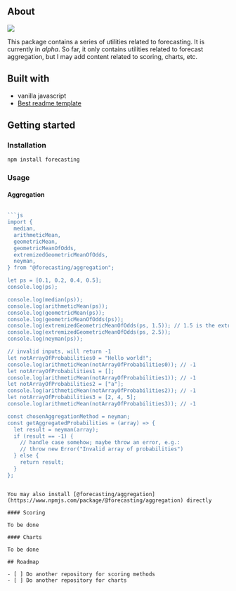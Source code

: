 ## About

![](decision-method.png)

This package contains a series of utilities related to forecasting. It is currently in _alpha_. So far, it only contains utilities related to forecast aggregation, but I may add content related to scoring, charts, etc.

## Built with

- vanilla javascript
- [Best readme template](https://github.com/othneildrew/Best-README-Template)

## Getting started

### Installation

```sh
npm install forecasting
```

### Usage

#### Aggregation

````js

```js
import {
  median,
  arithmeticMean,
  geometricMean,
  geometricMeanOfOdds,
  extremizedGeometricMeanOfOdds,
  neyman,
} from "@forecasting/aggregation";

let ps = [0.1, 0.2, 0.4, 0.5];
console.log(ps);

console.log(median(ps));
console.log(arithmeticMean(ps));
console.log(geometricMean(ps));
console.log(geometricMeanOfOdds(ps));
console.log(extremizedGeometricMeanOfOdds(ps, 1.5)); // 1.5 is the extremization factor
console.log(extremizedGeometricMeanOfOdds(ps, 2.5));
console.log(neyman(ps));

// invalid inputs, will return -1
let notArrayOfProbabilities0 = "Hello world!";
console.log(arithmeticMean(notArrayOfProbabilities0)); // -1
let notArrayOfProbabilities1 = [];
console.log(arithmeticMean(notArrayOfProbabilities1)); // -1
let notArrayOfProbabilities2 = ["a"];
console.log(arithmeticMean(notArrayOfProbabilities2)); // -1
let notArrayOfProbabilities3 = [2, 4, 5];
console.log(arithmeticMean(notArrayOfProbabilities3)); // -1

const chosenAggregationMethod = neyman;
const getAggregatedProbabilities = (array) => {
  let result = neyman(array);
  if (result == -1) {
    // handle case somehow; maybe throw an error, e.g.:
    // throw new Error("Invalid array of probabilities")
  } else {
    return result;
  }
};
````

```

You may also install [@forecasting/aggregation](https://www.npmjs.com/package/@forecasting/aggregation) directly

#### Scoring

To be done

#### Charts

To be done

## Roadmap

- [ ] Do another repository for scoring methods
- [ ] Do another repository for charts
```
